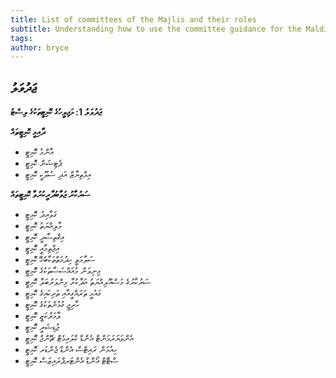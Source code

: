 ```yaml
---
title: List of committees of the Majlis and their roles
subtitle: Understanding how to use the committee guidance for the Maldives Parliament
tags: 
author: bryce
---
```


<h2>ޖަދުވަލު</h2>

<p><strong>ޖަދުވަލު 1: މަޖިލީހުގެ ކޮމިޓީތަކުގެ ލިސްޓު</strong></p>
<p><strong>ދާއިމީ ކޮމިޓީތައް</strong></p>
<ul>
<li>އާންމު ކޮމިޓީ</li>
<li>ޕެޓިޝަން ކޮމިޓީ</li>
<li>އިމްތިޔާޒް އަދި ސުލޫކީ ކޮމިޓީ</li>
</ul>

<p><strong>ސަރުކާރު ޖަވާބުދާރީކުރުވާ ކޮމިޓީތައް</strong></p>
<ul>
<li>ގަވާއިދު ކޮމިޓީ</li>
<li>މާލިއްޔަތު ކޮމިޓީ</li>
<li>އިގްތިސާދީ ކޮމިޓީ</li>
<li>އިޖްތިމާއީ ކޮމިޓީ</li>
<li>ސަލާމަތީ ހިދުމަތްތަކާބެހޭ ކޮމިޓީ</li>
<li>މިނިވަން މުއައްސަސާތަކުގެ ކޮމިޓީ</li>
<li>ސަރުކާރުގެ މަސްއޫލިއްޔަތު އަދާކުރާ މިންވަރުބަލާ ކޮމިޓީ</li>
<li>ގައުމީ ތަރައްގީއާއި ތަރިކައިގެ ކޮމިޓީ</li>
<li>ހާރިޖީ ގުޅުންތަކުގެ ކޮމިޓީ</li>
<li>ލާމަރުކަޒީ ކޮމިޓީ</li>
<li>ޖުޑިޝަރީ ކޮމިޓީ</li>
<li>އެންވަޔަރަމަންޓް އެންޑް ކްލައިމެޓް ޗޭންޖް ކޮމިޓީ</li>
<li>ހިއުމަން ރައިޓްސް އެންޑް ޖެންޑަރ ކޮމިޓީ</li>
<li>ސްޓޭޓް އޯންޑް އެންޓަރޕްރައިޒަސް ކޮމިޓީ</li>

